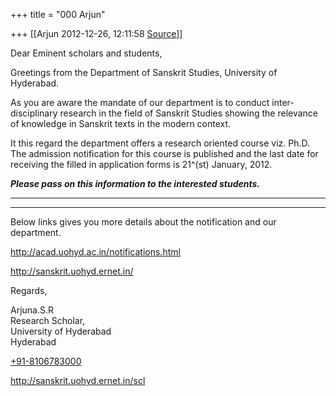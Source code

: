 +++
title = "000 Arjun"

+++
[[Arjun	2012-12-26, 12:11:58 [Source](https://groups.google.com/g/bvparishat/c/6gZ0f7ppaAI)]]



Dear Eminent scholars and students,

  

Greetings from the Department of Sanskrit Studies, University of Hyderabad.

As you are aware the mandate of our department is to conduct inter-disciplinary research in the field of Sanskrit Studies showing the relevance of knowledge in Sanskrit texts in the modern context.

It this regard the department offers a research oriented course viz. Ph.D. The admission notification for this course is published and the last date for receiving the filled in application forms is 21^(st) January, 2012.

  

***Please pass on this information to the interested students.***

***  
***

Below links gives you more details about the notification and our department.  

<http://acad.uohyd.ac.in/notifications.html>  
  
<http://sanskrit.uohyd.ernet.in/>  
  

Regards,  
  
Arjuna.S.R  
Research Scholar,  
University of Hyderabad  
Hyderabad  
  
[+91-8106783000](tel:+91%2081067%2083000)  
  

<http://sanskrit.u>[ohyd.ernet.in/scl](http://ohyd.ernet.in/scl)

